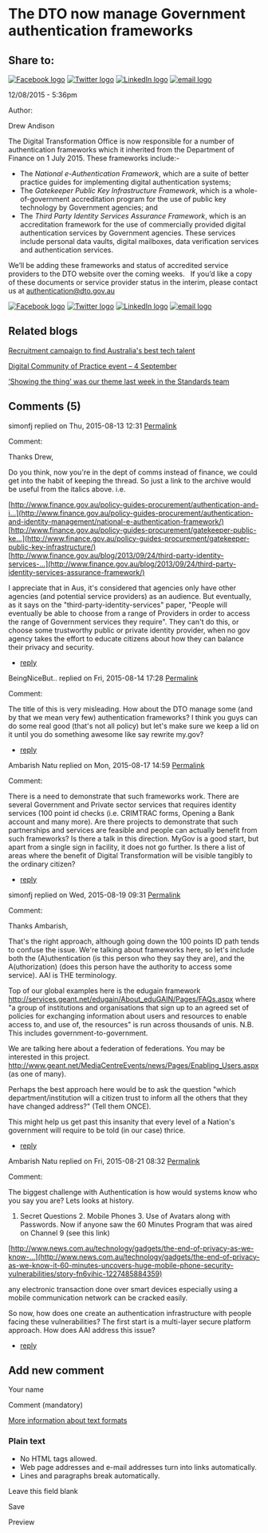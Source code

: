 The DTO now manage Government authentication frameworks
=======================================================

Share to:
---------

[![Facebook logo](https://www.dto.gov.au/profiles/govcms/modules/features/govcms_share_links/images/facebook.png)](http://www.facebook.com/sharer.php?u=https%3A//www.dto.gov.au/blog/dto-now-manage-government-authentication-frameworks&t=The%20DTO%20now%20manage%20Government%20authentication%20frameworks%20 "Share on Facebook") [![Twitter logo](https://www.dto.gov.au/profiles/govcms/modules/features/govcms_share_links/images/twitter.png)](http://twitter.com/share?url=https%3A//www.dto.gov.au/blog/dto-now-manage-government-authentication-frameworks&text=The%20DTO%20now%20manage%20Government%20authentication%20frameworks%20 "Share this on Twitter") [![LinkedIn logo](https://www.dto.gov.au/profiles/govcms/modules/features/govcms_share_links/images/linkedin.png)](http://www.linkedin.com/shareArticle?mini=true&url=https%3A//www.dto.gov.au/blog/dto-now-manage-government-authentication-frameworks&title=The%20DTO%20now%20manage%20Government%20authentication%20frameworks%20&summary=The%20Digital%20Transformation%20Office%20is%20now%20responsible%20for%20a%20number%20of%20authentication%20frameworks%20which%20it%20inherited%20from%20the%20Department%20of%20Finance%20on%201%20July%202015.These%20frameworks%20include%3A-&source=Digital%20Transformation%20Office "Publish this post to LinkedIn") [![email logo](https://www.dto.gov.au/profiles/govcms/modules/features/govcms_share_links/images/email.png)](mailto:?subject=The%20DTO%20now%20manage%20Government%20authentication%20frameworks%20&body=https%3A//www.dto.gov.au/blog/dto-now-manage-government-authentication-frameworks "Share via email")

12/08/2015 - 5:36pm

Author: 

Drew Andison

The Digital Transformation Office is now responsible for a number of authentication frameworks which it inherited from the Department of Finance on 1 July 2015.
These frameworks include:-

-   The *National e-Authentication Framework*, which are a suite of better practice guides for implementing digital authentication systems;
-   The *Gatekeeper Public Key Infrastructure Framework*, which is a whole-of-government accreditation program for the use of public key technology by Government agencies; and
-   The *Third Party Identity Services Assurance Framework*, which is an accreditation framework for the use of commercially provided digital authentication services by Government agencies. These services include personal data vaults, digital mailboxes, data verification services and authentication services.

We’ll be adding these frameworks and status of accredited service providers to the DTO website over the coming weeks.  
If you’d like a copy of these documents or service provider status in the interim, please contact us at <authentication@dto.gov.au>

[![Facebook logo](https://www.dto.gov.au/profiles/govcms/modules/features/govcms_share_links/images/facebook.png)](http://www.facebook.com/sharer.php?u=https%3A//www.dto.gov.au/blog/dto-now-manage-government-authentication-frameworks&t=The%20DTO%20now%20manage%20Government%20authentication%20frameworks%20 "Share on Facebook") [![Twitter logo](https://www.dto.gov.au/profiles/govcms/modules/features/govcms_share_links/images/twitter.png)](http://twitter.com/share?url=https%3A//www.dto.gov.au/blog/dto-now-manage-government-authentication-frameworks&text=The%20DTO%20now%20manage%20Government%20authentication%20frameworks%20 "Share this on Twitter") [![LinkedIn logo](https://www.dto.gov.au/profiles/govcms/modules/features/govcms_share_links/images/linkedin.png)](http://www.linkedin.com/shareArticle?mini=true&url=https%3A//www.dto.gov.au/blog/dto-now-manage-government-authentication-frameworks&title=The%20DTO%20now%20manage%20Government%20authentication%20frameworks%20&summary=The%20Digital%20Transformation%20Office%20is%20now%20responsible%20for%20a%20number%20of%20authentication%20frameworks%20which%20it%20inherited%20from%20the%20Department%20of%20Finance%20on%201%20July%202015.These%20frameworks%20include%3A-&source=Digital%20Transformation%20Office "Publish this post to LinkedIn") [![email logo](https://www.dto.gov.au/profiles/govcms/modules/features/govcms_share_links/images/email.png)](mailto:?subject=The%20DTO%20now%20manage%20Government%20authentication%20frameworks%20&body=https%3A//www.dto.gov.au/blog/dto-now-manage-government-authentication-frameworks "Share via email")

Related blogs
-------------

[Recruitment campaign to find Australia's best tech talent](recruitment_campaign_to_find_australias_best_tech_talent.md)

[Digital Community of Practice event – 4 September](digital_community_of_practice_event_4_september.md)

[‘Showing the thing’ was our theme last week in the Standards team](showing_the_thing_was_our_theme_last_week_in_the_standards_team.md)

Comments (5)
------------

simonfj replied on Thu, 2015-08-13 12:31 [Permalink](../comment/1686.html#comment-1686)

Comment: 

Thanks Drew,

Do you think, now you're in the dept of comms instead of finance, we could get into the habit of keeping the thread. So just a link to the archive would be useful from the italics above. i.e.

[http://www.finance.gov.au/policy-guides-procurement/authentication-and-i...](http://www.finance.gov.au/policy-guides-procurement/authentication-and-identity-management/national-e-authentication-framework/)
 [http://www.finance.gov.au/policy-guides-procurement/gatekeeper-public-ke...](http://www.finance.gov.au/policy-guides-procurement/gatekeeper-public-key-infrastructure/)
 [http://www.finance.gov.au/blog/2013/09/24/third-party-identity-services-...](http://www.finance.gov.au/blog/2013/09/24/third-party-identity-services-assurance-framework/)

I appreciate that in Aus, it's considered that agencies only have other agencies (and potential service providers) as an audience. But eventually, as it says on the "third-party-identity-services" paper, "People will eventually be able to choose from a range of Providers in order to access the range of Government services they require". They can't do this, or choose some trustworthy public or private identity provider, when no gov agency takes the effort to educate citizens about how they can balance their privacy and security.

-   [reply](https://www.dto.gov.au/comment/reply/1091/1686)

BeingNiceBut.. replied on Fri, 2015-08-14 17:28 [Permalink](../comment/1726.html#comment-1726)

Comment: 

The title of this is very misleading. How about the DTO manage some (and by that we mean very few) authentication frameworks? I think you guys can do some real good (that's not all policy) but let's make sure we keep a lid on it until you do something awesome like say rewrite my.gov?

-   [reply](https://www.dto.gov.au/comment/reply/1091/1726)

Ambarish Natu replied on Mon, 2015-08-17 14:59 [Permalink](../comment/1746.html#comment-1746)

Comment: 

There is a need to demonstrate that such frameworks work. There are several Government and Private sector services that requires identity services (100 point id checks (i.e. CRIMTRAC forms, Opening a Bank account and many more). Are there projects to demonstrate that such partnerships and services are feasible and people can actually benefit from such frameworks? Is there a talk in this direction. MyGov is a good start, but apart from a single sign in facility, it does not go further.
 Is there a list of areas where the benefit of Digital Transformation will be visible tangibly to the ordinary citizen?

-   [reply](https://www.dto.gov.au/comment/reply/1091/1746)

simonfj replied on Wed, 2015-08-19 09:31 [Permalink](../comment/1transforming_government_information.md#comment-1761)

Comment: 

Thanks Ambarish,

That's the right approach, although going down the 100 points ID path tends to confuse the issue. We're talking about frameworks here, so let's include both the (A)uthentication (is this person who they say they are), and the A(uthorization) (does this person have the authority to access some service). AAI is THE terminology.

Top of our global examples here is the edugain framework <http://services.geant.net/edugain/About_eduGAIN/Pages/FAQs.aspx> where "a group of institutions and organisations that sign up to an agreed set of policies for exchanging information about users and resources to enable access to, and use of, the resources" is run across thousands of unis. N.B. This includes government-to-government.

We are talking here about a federation of federations. You may be interested in this project. <http://www.geant.net/MediaCentreEvents/news/Pages/Enabling_Users.aspx> (as one of many).

Perhaps the best approach here would be to ask the question "which department/institution will a citizen trust to inform all the others that they have changed address?" (Tell them ONCE).

This might help us get past this insanity that every level of a Nation's government will require to be told (in our case) thrice.

-   [reply](https://www.dto.gov.au/comment/reply/1091/1761)

Ambarish Natu replied on Fri, 2015-08-21 08:32 [Permalink](../comment/1personas.md#comment-1811)

Comment: 

The biggest challenge with Authentication is how would systems know who you say you are?
 Lets looks at history.
 1. Secret Questions 2. Mobile Phones 3. Use of Avatars along with Passwords.
 Now if anyone saw the 60 Minutes Program that was aired on Channel 9 (see this link)

[http://www.news.com.au/technology/gadgets/the-end-of-privacy-as-we-know-...](http://www.news.com.au/technology/gadgets/the-end-of-privacy-as-we-know-it-60-minutes-uncovers-huge-mobile-phone-security-vulnerabilities/story-fn6vihic-1227485884359)

any electronic transaction done over smart devices especially using a mobile communication network can be cracked easily.

So now, how does one create an authentication infrastructure with people facing these vulnerabilities? The first start is a multi-layer secure platform approach. How does AAI address this issue?

-   [reply](https://www.dto.gov.au/comment/reply/1091/1811)

Add new comment
---------------

Your name

Comment (mandatory)

[More information about text formats](../filter/tips.html)

### Plain text

-   No HTML tags allowed.
-   Web page addresses and e-mail addresses turn into links automatically.
-   Lines and paragraphs break automatically.

Leave this field blank

Save

Preview

